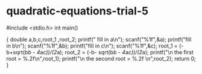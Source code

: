 # quadratic-equations-trial-5
#include <stdio.h>
int main()

{
    double a,b,c,root_1 ,root_2;
    printf(" fill in a\n");
    scanf("%1f",&a);
    printf("fill in b\n");
    scanf("%1f",&b);
    printf("fill in c\n");
    scanf("%1f",&c);
    root_1 = (-b+sqrt(b*b - 4*a*c))/(2*a);
    root_2 = (-b- sqrt(b*b - 4*a*c))/(2*a);
    printf("\n the first root  = %.2f\n",root_1);
    printf("\n the second root = %.2f \n",root_2);
    return 0;
}
